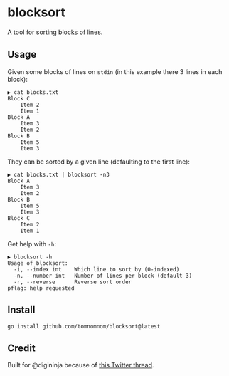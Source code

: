 # blocksort

A tool for sorting blocks of lines.

## Usage

Given some blocks of lines on `stdin` (in this example there 3 lines in each block):

```
▶ cat blocks.txt
Block C
    Item 2
    Item 1
Block A
    Item 3
    Item 2
Block B
    Item 5
    Item 3
```

They can be sorted by a given line (defaulting to the first line):

```
▶ cat blocks.txt | blocksort -n3
Block A
    Item 3
    Item 2
Block B
    Item 5
    Item 3
Block C
    Item 2
    Item 1
```

Get help with `-h`:

```
▶ blocksort -h
Usage of blocksort:
  -i, --index int    Which line to sort by (0-indexed)
  -n, --number int   Number of lines per block (default 3)
  -r, --reverse      Reverse sort order
pflag: help requested
```

## Install
```
go install github.com/tomnomnom/blocksort@latest
```

## Credit
Built for @digininja because of [this Twitter thread](https://twitter.com/digininja/status/1577331330567766016).
